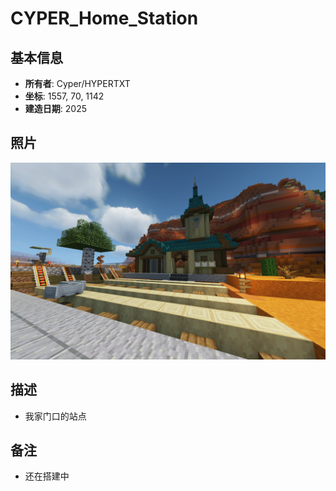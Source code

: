 # CYPER_Home_Station

## 基本信息
- **所有者**: Cyper/HYPERTXT
- **坐标**: 1557, 70, 1142
- **建造日期**: 2025

## 照片
![建筑照片](/Pictures/CYPERHomeStation.png)

## 描述
- 我家门口的站点

## 备注
- 还在搭建中